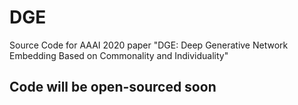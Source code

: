 # DGE
Source Code for AAAI 2020 paper "DGE: Deep Generative Network Embedding Based on Commonality and Individuality"


## Code will be open-sourced soon
